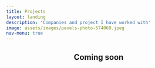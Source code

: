 ```yaml
---
title: Projects
layout: landing
description: 'Companies and project I have worked with'
image: assets/images/pexels-photo-574069.jpeg
nav-menu: true
---
```


<!-- Main -->
<div id="main">

<!-- One -->
<section id="one">
	<div class="inner">
		<header class="major">
			<h2>Coming soon</h2>
		</header>
		<p></p>
	</div>
</section>

</div>

